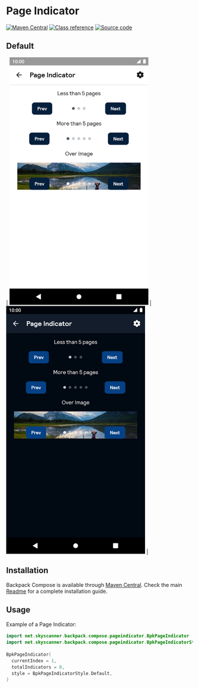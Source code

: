 # Page Indicator

[![Maven Central](https://img.shields.io/maven-central/v/net.skyscanner.backpack/backpack-compose)](https://search.maven.org/artifact/net.skyscanner.backpack/backpack-compose)
[![Class reference](https://img.shields.io/badge/Class%20reference-Android-blue)](https://backpack.github.io/android/backpack-compose/net.skyscanner.backpack.compose.pageindicator)
[![Source code](https://img.shields.io/badge/Source%20code-GitHub-lightgrey)](https://github.com/Skyscanner/backpack-android/tree/main/backpack-compose/src/main/kotlin/net/skyscanner/backpack/compose/pageindicator)

## Default

| <img src="https://raw.githubusercontent.com/Skyscanner/backpack-android/main/docs/compose/PageIndicator/screenshots/default.png" alt="PageIndicator component" width="375" /> | <img src="https://raw.githubusercontent.com/Skyscanner/backpack-android/main/docs/compose/PageIndicator/screenshots/default_dm.png" alt="PageIndicator component - dark mode" width="375" /> |

## Installation

Backpack Compose is available through [Maven Central](https://search.maven.org/artifact/net.skyscanner.backpack/backpack-compose). Check the main [Readme](https://github.com/skyscanner/backpack-android#installation) for a complete installation guide.

## Usage

Example of a Page Indicator:

```Kotlin
import net.skyscanner.backpack.compose.pageindicator.BpkPageIndicator
import net.skyscanner.backpack.compose.pageindicator.BpkPageIndicatorStyle

BpkPageIndicator(
  currentIndex = 1,
  totalIndicators = 8,
  style = BpkPageIndicatorStyle.Default,
)
```
